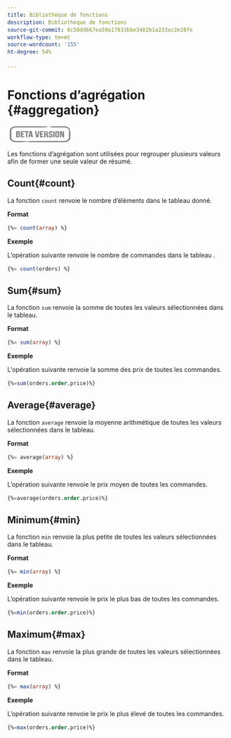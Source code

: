 ```yaml
---
title: Bibliothèque de fonctions
description: Bibliothèque de fonctions
source-git-commit: 8c58dd667ea59a17833bbe3482b1a233ac2e28fe
workflow-type: tm+mt
source-wordcount: '155'
ht-degree: 54%

---
```


# Fonctions d’agrégation {#aggregation}

![](../../assets/do-not-localize/badge.png)

Les fonctions d’agrégation sont utilisées pour regrouper plusieurs valeurs afin de former une seule valeur de résumé.

## Count{#count}

La fonction `count` renvoie le nombre d’éléments dans le tableau donné.

**Format**

```sql
{%= count(array) %}
```

**Exemple**

L’opération suivante renvoie le nombre de commandes dans le tableau .

```sql
{%= count(orders) %}
```

## Sum{#sum}

La fonction `sum` renvoie la somme de toutes les valeurs sélectionnées dans le tableau.

**Format**

```sql
{%= sum(array) %}
```

**Exemple**

L&#39;opération suivante renvoie la somme des prix de toutes les commandes.

```sql
{%=sum(orders.order.price)%}
```

## Average{#average}

La fonction `average` renvoie la moyenne arithmétique de toutes les valeurs sélectionnées dans le tableau.

**Format**

```sql
{%= average(array) %}
```

**Exemple**

L’opération suivante renvoie le prix moyen de toutes les commandes.

```sql
{%=average(orders.order.price)%}
```

## Minimum{#min}

La fonction `min` renvoie la plus petite de toutes les valeurs sélectionnées dans le tableau.

**Format**

```sql
{%= min(array) %}
```

**Exemple**

L’opération suivante renvoie le prix le plus bas de toutes les commandes.

```sql
{%=min(orders.order.price)%}
```

## Maximum{#max}

La fonction `max` renvoie la plus grande de toutes les valeurs sélectionnées dans le tableau.

**Format**

```sql
{%= max(array) %}
```

**Exemple**

L’opération suivante renvoie le prix le plus élevé de toutes les commandes.

```sql
{%=max(orders.order.price)%}
```
